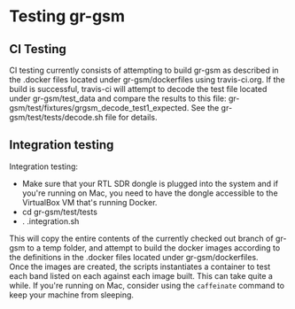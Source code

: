 # Testing gr-gsm

## CI Testing

CI testing currently consists of attempting to build gr-gsm as described in the .docker files located under gr-gsm/dockerfiles using travis-ci.org.  If the build is successful, travis-ci will attempt to decode the test file located under gr-gsm/test_data and compare the results to this file: gr-gsm/test/fixtures/grgsm_decode_test1_expected.  See the gr-gsm/test/tests/decode.sh file for details.

## Integration testing
Integration testing:

* Make sure that your RTL SDR dongle is plugged into the system and if you're running on Mac, you need to have the dongle accessible to the VirtualBox VM that's running Docker.
* cd gr-gsm/test/tests
* . .integration.sh

This will copy the entire contents of the currently checked out branch of gr-gsm to a temp folder, and attempt to build the docker images according to the definitions in the .docker files located under gr-gsm/dockerfiles.  
Once the images are created, the scripts instantiates a container to test each band listed on each against each image built.  This can take quite a while.  If you're running on Mac, consider using the ```caffeinate``` command to keep your machine from sleeping.
